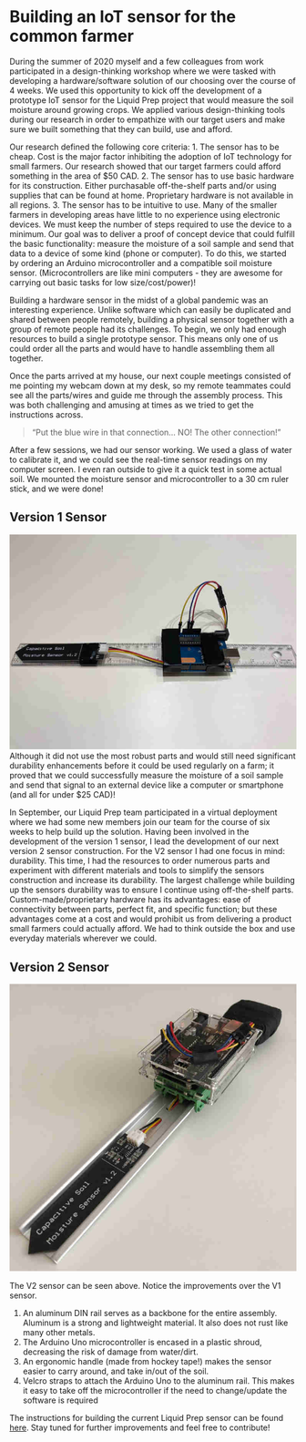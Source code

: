 # Building an IoT sensor for the common farmer

During the summer of 2020 myself and a few colleagues from work participated in a design-thinking workshop where we were tasked with developing a hardware/software solution of our choosing over the course of 4 weeks. We used this opportunity to kick off the development of a prototype IoT sensor for the Liquid Prep project that would measure the soil moisture around growing crops. We applied various design-thinking tools during our research in order to empathize with our target users and make sure we built something that they can build, use and afford.

Our research defined the following core criteria:
    1. The sensor has to be cheap. Cost is the major factor inhibiting the adoption of IoT technology for small farmers. Our research showed that our target farmers could afford something in the area of $50 CAD.
    2. The sensor has to use basic hardware for its construction. Either purchasable off-the-shelf parts and/or using supplies that can be found at home. Proprietary hardware is not available in all regions.
    3. The sensor has to be intuitive to use. Many of the smaller farmers in developing areas have little to no experience using electronic devices. We must keep the number of steps required to use the device to a minimum. 
Our goal was to deliver a proof of concept device that could fulfill the basic functionality: measure the moisture of a soil sample and send that data to a device of some kind (phone or computer). To do this, we started by ordering an Arduino microcontroller and a compatible soil moisture sensor. (Microcontrollers are like mini computers - they are awesome for carrying out basic tasks for low size/cost/power)!


Building a hardware sensor in the midst of a global pandemic was an interesting experience. Unlike software which can easily be duplicated and shared between people remotely, building a physical sensor together with a group of remote people had its challenges. To begin, we only had enough resources to build a single prototype sensor. This means only one of us could order all the parts and would have to handle assembling them all together. 


Once the parts arrived at my house, our next couple meetings consisted of me pointing my webcam down at my desk, so my remote teammates could see all the parts/wires and guide me through the assembly process. This was both challenging and amusing at times as we tried to get the instructions across. 


> “Put the blue wire in that connection… NO! The other connection!”


After a few sessions, we had our sensor working. We used a glass of water to calibrate it, and we could see the real-time sensor readings on my computer screen. I even ran outside to give it a quick test in some actual soil. We mounted the moisture sensor and microcontroller to a 30 cm ruler stick, and we were done! 

## Version 1 Sensor
![](./images/building-iot-sensor-for-common-farmer-01.png)
Although it did not use the most robust parts and would still need significant durability enhancements before it could be used regularly on a farm; it proved that we could successfully measure the moisture of a soil sample and send that signal to an external device like a computer or smartphone (and all for under $25 CAD)!

In September, our Liquid Prep team participated in a virtual deployment where we had some new members join our team for the course of six weeks to help build up the solution. Having been involved in the development of the version 1 sensor, I lead the development of our next version 2 sensor construction. For the V2 sensor I had one focus in mind: durability. This time, I had the resources to order numerous parts and experiment with different materials and tools to simplify the sensors construction and increase its durability. The largest challenge while building up the sensors durability was to ensure I continue using off-the-shelf parts. Custom-made/proprietary hardware has its advantages: ease of connectivity between parts, perfect fit, and specific function; but these advantages come at a cost and would prohibit us from delivering a product small farmers could actually afford. We had to think outside the box and use everyday materials wherever we could.

## Version 2 Sensor
![](./images/building-iot-sensor-for-common-farmer-02.png)

The V2 sensor can be seen above. Notice the improvements over the V1 sensor.
1. An aluminum DIN rail serves as a backbone for the entire assembly. Aluminum is a strong and lightweight material. It also does not rust like many other metals. 
2. The Arduino Uno microcontroller is encased in a plastic shroud, decreasing the risk of damage from water/dirt. 
3. An ergonomic handle (made from hockey tape!) makes the sensor easier to carry around, and take in/out of the soil. 
4. Velcro straps to attach the Arduino Uno to the aluminum rail. This makes it easy to take off the microcontroller if the need to change/update the software is required

The instructions for building the current Liquid Prep sensor can be found [here](https://github.com/Call-for-Code/Liquid-Prep/blob/master/soilSensor/User-Manual.pdf).
Stay tuned for further improvements and feel free to contribute!


